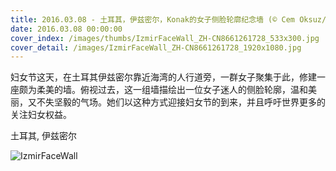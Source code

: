 ```yaml
---
title: 2016.03.08 - 土耳其，伊兹密尔，Konak的女子侧脸轮廓纪念墙 (© Cem Oksuz/Getty Images)
date: 2016.03.08 00:00:00
cover_index: /images/thumbs/IzmirFaceWall_ZH-CN8661261728_533x300.jpg
cover_detail: /images/IzmirFaceWall_ZH-CN8661261728_1920x1080.jpg
---
```


妇女节这天，在土耳其伊兹密尔靠近海湾的人行道旁，一群女子聚集于此，修建一座颇为柔美的墙。俯视过去，这一组墙描绘出一位女子迷人的侧脸轮廓，温和美丽，又不失坚毅的气场。她们以这种方式迎接妇女节的到来，并且呼吁世界更多的关注妇女权益。

土耳其, 伊兹密尔

![IzmirFaceWall](/images/IzmirFaceWall_ZH-CN8661261728_1920x1080.jpg)
